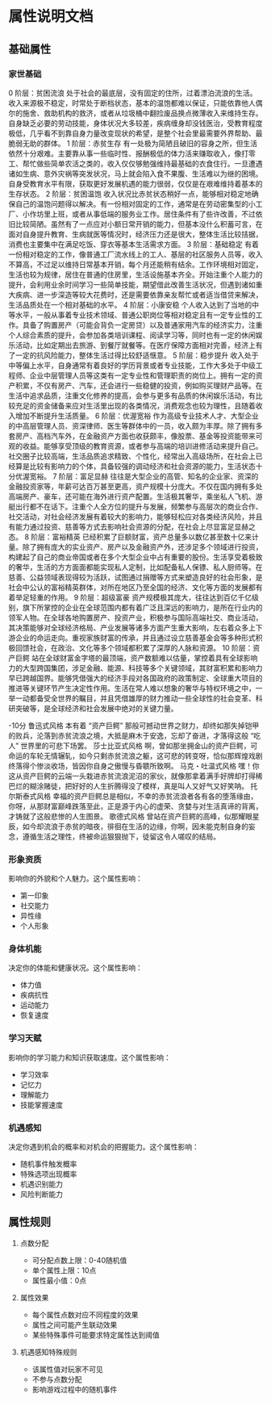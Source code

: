 # 属性说明文档

## 基础属性

### 家世基础

0 阶层：贫困流浪
处于社会的最底层，没有固定的住所，过着漂泊流浪的生活。收入来源极不稳定，时常处于断档状态，基本的温饱都难以保证，只能依靠他人偶尔的施舍、救助机构的救济，或者从垃圾桶中翻捡废品换点微薄收入来维持生存。自身缺乏必要的劳动技能，身体状况大多较差，疾病缠身却没钱医治，受教育程度极低，几乎看不到靠自身力量改变现状的希望，是整个社会里最需要外界帮助、最脆弱无助的群体。
1 阶层：赤贫生存
有一处极为简陋且破旧的容身之所，但生活依然十分艰难。主要靠从事一些临时性、报酬极低的体力活来赚取收入，像打零工、帮忙做些简单农活之类的，收入仅仅够勉强维持最基础的衣食住行。一旦遭遇诸如生病、意外灾祸等突发状况，马上就会陷入食不果腹、生活难以为继的困境。自身受教育水平有限，获取更好发展机遇的能力很弱，仅仅是在艰难维持着基本的生存状态。
2 阶层：贫困温饱
收入状况比赤贫状态稍好一点，能够相对稳定地确保自己的温饱问题得以解决。有一份相对固定的工作，通常是在劳动密集型的小工厂、小作坊里上班，或者从事低端的服务业工作。居住条件有了些许改善，不过依旧比较简陋。虽然有了一点应对小额日常开销的能力，但基本没什么积蓄可言，在面对自身提升教育、生病就医等情况时，经济压力还是很大，整体生活比较拮据，消费也主要集中在满足吃饭、穿衣等基本生活需求方面。
3 阶层：基础稳定
有着一份相对稳定的工作，像普通工厂流水线上的工人、基层的社区服务人员等，收入不算高，不过足以维持日常基本开销，每个月还能稍有结余。工作环境相对固定，生活也较为规律，居住在普通的住房里，生活设施基本齐全。开始注重个人能力的提升，会利用业余时间学习一些简单技能，期望借此改善生活状况，但遇到诸如重大疾病、进一步深造等较大花费时，还是需要依靠亲友帮忙或者适当借贷来解决，生活品质处在一个相对基础的水平。
4 阶层：小康安稳
个人收入达到了当地的中等水平，一般从事着专业技术领域、普通公职岗位等相对稳定且有一定专业性的工作。具备了购置房产（可能会背负一定房贷）以及普通家用汽车的经济实力，注重个人综合素质的提升，会参加各类培训课程、阅读学习等，同时也有一定的休闲娱乐活动，比如定期出去旅游、到餐厅就餐等。在医疗保障方面相对完善，经济上有了一定的抗风险能力，整体生活过得比较舒适惬意。
5 阶层：稳步提升
收入处于中等偏上水平，自身通常有着良好的学历背景或者专业技能，工作大多处于中级工程师、企业中层管理人员等这类有一定专业性和管理职责的岗位上。拥有一定的资产积累，不仅有房产、汽车，还会进行一些稳健的投资，例如购买理财产品等。在生活中追求品质，注重文化修养的提高，会参与更多有品质的休闲娱乐活动，有比较充足的资金储备来应对生活里出现的各类情况，消费观念也较为理性，且随着收入增加不断提升生活质量。
6 阶层：优渥宽裕
作为高级专业技术人才、大型企业的中高层管理人员、资深律师、医生等群体中的一员，收入颇为丰厚。除了拥有多套房产、高档汽车外，在金融资产方面也收获颇丰，像股票、基金等投资能带来可观的收益。能够享受顶级的教育资源，或者参与高端的培训进修活动来提升自己。社交圈子比较高端，生活品质追求精致、个性化，经常出入高级场所，在社会上已经算是比较有影响力的个体，具备较强的调动经济和社会资源的能力，生活状态十分优渥宽裕。
7 阶层：富足显赫
往往是大型企业的高管、知名的企业家、资深的金融投资家等，年薪可达百万甚至更高，资产规模十分庞大。不仅在国内拥有多处高端房产、豪车，还可能在海外进行资产配置。生活极其奢华，乘坐私人飞机、游艇出行都不在话下。注重个人全方位的提升与发展，频繁参与高层次的商业合作、社交活动，对社会经济发展有着较大的影响力，能够轻松应对各类经济风险，并且有能力通过投资、慈善等方式去影响社会资源的分配，在社会上尽显富足显赫之态。
8 阶层：富裕精英
已经积累了巨额财富，资产总量多以数亿甚至数十亿来计量。除了拥有庞大的实业资产、房产以及金融资产外，还涉足多个领域进行投资，构建起了自己的商业帝国或者在多个大型企业中占有重要的股份。生活享受着极致的奢华，生活的方方面面都能实现私人定制，比如配备私人保镖、私人厨师等。在慈善、公益领域表现得较为活跃，试图通过捐赠等方式来塑造良好的社会形象，是社会中公认的富裕精英群体，对所在地区乃至全国的经济、文化等方面的发展都有着举足轻重的作用。
9 阶层：超级富豪
资产规模极其庞大，往往达到百亿千亿级别，旗下所掌控的企业在全球范围内都有着广泛且深远的影响力，是所在行业内的领军人物。在全球各地购置房产、投资产业，积极参与国际高端社交、商业活动，其决策能够对全球经济格局、产业发展等诸多方面产生重大影响，左右着众多上下游企业的命运走向。重视家族财富的传承，并且通过设立慈善基金会等多种形式积极回馈社会，在政治、文化等多个领域都积累了深厚的人脉和资源。
10 阶层：资产巨鳄
站在全球财富金字塔的最顶端，资产数额难以估量，掌控着具有全球影响力的大型跨国集团，涉足金融、能源、科技等多个关键领域，其财富积累和影响力早已跨越国界。能够凭借强大的经济手段对各国政府的政策制定、全球重大项目的推进等关键环节产生决定性作用。生活在常人难以想象的奢华与特权环境之中，一举一动都备受全世界的瞩目，并且凭借雄厚的财力推动一些全球性的社会变革、科研突破等，是全球经济和社会发展中绝对的关键力量。

-10分
鲁迅式风格
本有着 “资产巨鳄” 那般可撼动世界之财力，却终如那失掉铠甲的败兵，沦落到赤贫流浪之境，大抵是麻木于安逸，忘却了奋进，才落得这般 “吃人” 世界里的可悲下场罢。
莎士比亚式风格
啊，曾如那坐拥金山的资产巨鳄，可命运的车轮无情辗轧，如今只剩赤贫流浪之躯，这可悲的转变呀，恰似那辉煌戏剧终落得个惨淡收场，皆因你自身之傲慢与昏聩所致啊。
马克・吐温式风格
嘿！你这从资产巨鳄的云端一头栽进赤贫流浪泥沼的家伙，就像那拿着满手好牌却打得稀巴烂的糊涂赌徒，把好好的人生折腾得没了模样，真是叫人又好气又好笑呐。
托尔斯泰式风格
幸福的资产巨鳄总是相似，不幸的赤贫流浪者各有各的堕落缘由，你呀，从那财富巅峰跌落至此，正是源于内心的虚荣、贪婪与对生活真谛的背离，才铸就了这般悲惨的人生图景。
歌德式风格
曾站在资产巨鳄的高峰，似那耀眼星辰，如今却流浪于赤贫的暗夜，徘徊在生活的边缘，你啊，因未能克制自身的妄念，遵循生活之理性，终被命运狠狠抛下，徒留这令人嗟叹的结局。




### 形象资质
影响你的外貌和个人魅力。这个属性影响：
- 第一印象
- 社交能力
- 异性缘
- 个人形象

### 身体机能
决定你的体能和健康状况。这个属性影响：
- 体力值
- 疾病抗性
- 运动能力
- 恢复速度

### 学习天赋
影响你的学习能力和知识获取速度。这个属性影响：
- 学习效率
- 记忆力
- 理解能力
- 技能掌握速度

### 机遇感知
决定你遇到机会的概率和对机会的把握能力。这个属性影响：
- 随机事件触发概率
- 特殊选项出现概率
- 机遇识别能力
- 风险判断能力

## 属性规则

1. 点数分配
   - 可分配点数上限：0-40随机值
   - 单个属性上限：10点
   - 属性最小值：0点

2. 属性效果
   - 每个属性点数对应不同程度的效果
   - 属性之间可能产生联动效果
   - 某些特殊事件可能要求特定属性达到阈值

3. 机遇感知特殊规则
   - 该属性值对玩家不可见
   - 不参与点数分配
   - 影响游戏过程中的随机事件 